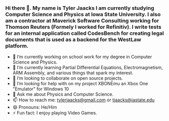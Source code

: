 ### Hi there 👋. My name is Tyler Jaacks I am currently studying Computer Science and Physics at Iowa State University. I also am a contractor at Maverick Software Consulting working for Thomson Reuters (Formely I worked for Refinitiv). I write tests for an internal application called CodesBench for creating legal documents that is used as a backend for the WestLaw platform.

- 🔭 I’m currently working on school work for my degree in Computer Science and Physics.
- 🌱 I’m currently learning Partial Differential Equations, Electromagnetism, ARM Assembly, and various things that spark my interest.
- 👯 I’m looking to collaborate on open source projects.
- 🤔 I’m looking for help with on my project XBONEmu an Xbox One "Emulator" for Windows 10
- 💬 Ask me about Physics and Computer Science.
- 📫 How to reach me: tylerjaacks@gmail.com or tjaacks@iastate.edu
- 😄 Pronouns: He/Him
- ⚡ Fun fact: I enjoy playing Video Games.
